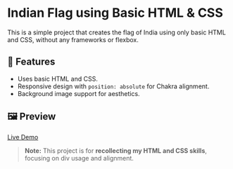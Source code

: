 # Indian Flag using Basic HTML & CSS

This is a simple project that creates the flag of India using only basic HTML and CSS, without any frameworks or flexbox.

## 📌 Features
- Uses basic HTML and CSS.
- Responsive design with `position: absolute` for Chakra alignment.
- Background image support for aesthetics.

## 🖼 Preview
[Live Demo](https://aanu3804.github.io/Indian-Flag/)

> **Note:** This project is for **recollecting my HTML and CSS skills**, focusing on div usage and alignment.
